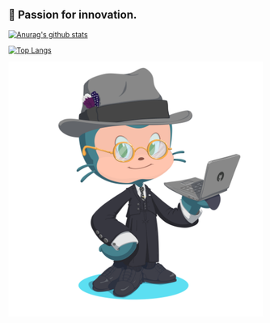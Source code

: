 ## 🤩 Passion for innovation.

[![Anurag's github stats](https://github-readme-stats.vercel.app/api?username=kaiquecaires&show_icons=true&theme=radical)](https://github.com/anuraghazra/github-readme-stats)

[![Top Langs](https://github-readme-stats.vercel.app/api/top-langs/?username=kaiquecaires&layout=compact&theme=radical)](https://github.com/anuraghazra/github-readme-stats)


![Alt text](./kaiquecaires.png)
